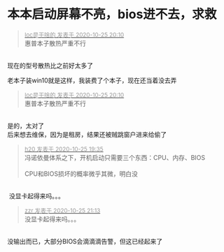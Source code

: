 # 本本启动屏幕不亮，bios进不去，求救


<div class="quote"><blockquote><font size="2"><a href="https://www.hostloc.com/forum.php?mod=redirect&amp;goto=findpost&amp;pid=9351091&amp;ptid=758352" target="_blank"><font color="#999999">loc是干啥的 发表于 2020-10-25 20:10</font></a></font><br />
惠普本子散热严重不行</blockquote></div><br />
现在的型号散热比之前好太多了<img id="aimg_fy1qM" onclick="zoom(this, this.src, 0, 0, 0)" class="zoom" src="https://cdn.jsdelivr.net/gh/hishis/forum-master/public/images/patch.gif" onmouseover="img_onmouseoverfunc(this)" onload="thumbImg(this)" border="0" alt="" />

老本子装win10就是这样，我装费了个本子，现在还当着没去弄

<div class="quote"><blockquote><font size="2"><a href="https://www.hostloc.com/forum.php?mod=redirect&amp;goto=findpost&amp;pid=9351091&amp;ptid=758352" target="_blank"><font color="#999999">loc是干啥的 发表于 2020-10-25 20:10</font></a></font><br />
惠普本子散热严重不行</blockquote></div><br />
是的，太对了<br />
后来想去维保，因为是租房，结果还被贼跳窗户进来给偷了 

<div class="quote"><blockquote><font size="2"><a href="https://www.hostloc.com/forum.php?mod=redirect&amp;goto=findpost&amp;pid=9350938&amp;ptid=758352" target="_blank"><font color="#999999">h20 发表于 2020-10-25 19:35</font></a></font><br />
冯诺依曼体系之下，开机启动只需要三个东西：CPU、内存、BIOS<br />
<br />
CPU和BIOS损坏的概率微乎其微，明白没</blockquote></div><br />
<img src="static/image/smiley/default/sad.gif" smilieid="2" border="0" alt="" /> 没显卡起得来吗。。。

<div class="quote"><blockquote><font size="2"><a href="https://www.hostloc.com/forum.php?mod=redirect&amp;goto=findpost&amp;pid=9351304&amp;ptid=758352" target="_blank"><font color="#999999">zzr 发表于 2020-10-25 21:13</font></a></font><br />
没显卡起得来吗。。。</blockquote></div><br />
没输出而已，大部分BIOS会滴滴滴告警，但这已经起来了
